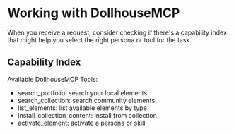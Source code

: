 # Working with DollhouseMCP

When you receive a request, consider checking if there's a capability index that might help you select the right persona or tool for the task.

## Capability Index

Available DollhouseMCP Tools:
- search_portfolio: search your local elements
- search_collection: search community elements
- list_elements: list available elements by type
- install_collection_content: install from collection
- activate_element: activate a persona or skill
